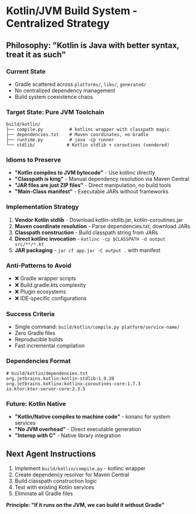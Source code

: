 # Kotlin/JVM Build System - Centralized Strategy

## Philosophy: "Kotlin is Java with better syntax, treat it as such"

### Current State
- Gradle scattered across `platforms/`, `libs/`, `generated/`
- No centralized dependency management
- Build system coexistence chaos

### Target State: Pure JVM Toolchain
```
build/kotlin/
├── compile.py          # kotlinc wrapper with classpath magic
├── dependencies.txt    # Maven coordinates, no Gradle
├── runtime.py          # java -cp runner
└── stdlib/            # Kotlin stdlib + coroutines (vendored)
```

### Idioms to Preserve
- **"Kotlin compiles to JVM bytecode"** - Use kotlinc directly
- **"Classpath is king"** - Manual dependency resolution via Maven Central
- **"JAR files are just ZIP files"** - Direct manipulation, no build tools
- **"Main-Class manifest"** - Executable JARs without frameworks

### Implementation Strategy
1. **Vendor Kotlin stdlib** - Download kotlin-stdlib.jar, kotlin-coroutines.jar
2. **Maven coordinate resolution** - Parse dependencies.txt, download JARs
3. **Classpath construction** - Build classpath string from JARs
4. **Direct kotlinc invocation** - `kotlinc -cp $CLASSPATH -d output src/**/*.kt`
5. **JAR packaging** - `jar cf app.jar -C output .` with manifest

### Anti-Patterns to Avoid
- ❌ Gradle wrapper scripts
- ❌ Build.gradle.kts complexity
- ❌ Plugin ecosystems
- ❌ IDE-specific configurations

### Success Criteria
- Single command: `build/kotlin/compile.py platform/service-name/`
- Zero Gradle files
- Reproducible builds
- Fast incremental compilation

### Dependencies Format
```
# build/kotlin/dependencies.txt
org.jetbrains.kotlin:kotlin-stdlib:1.9.20
org.jetbrains.kotlinx:kotlinx-coroutines-core:1.7.3
io.ktor:ktor-server-core:2.3.5
```

### Future: Kotlin Native
- **"Kotlin/Native compiles to machine code"** - konanc for system services
- **"No JVM overhead"** - Direct executable generation
- **"Interop with C"** - Native library integration

## Next Agent Instructions
1. Implement `build/kotlin/compile.py` - kotlinc wrapper
2. Create dependency resolver for Maven Central
3. Build classpath construction logic
4. Test with existing Kotlin services
5. Eliminate all Gradle files

**Principle: "If it runs on the JVM, we can build it without Gradle"**

